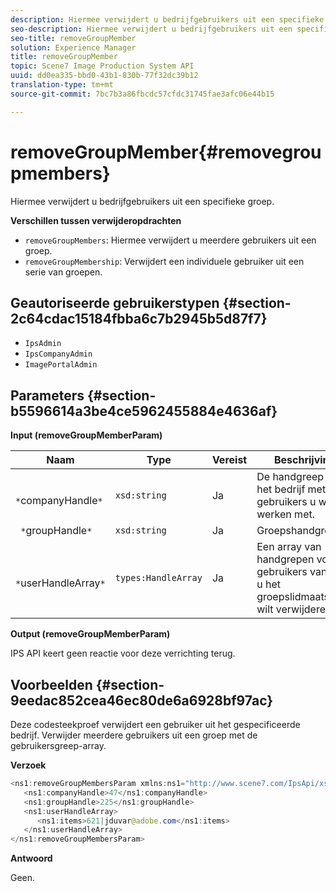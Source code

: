 ```yaml
---
description: Hiermee verwijdert u bedrijfgebruikers uit een specifieke groep.
seo-description: Hiermee verwijdert u bedrijfgebruikers uit een specifieke groep.
seo-title: removeGroupMember
solution: Experience Manager
title: removeGroupMember
topic: Scene7 Image Production System API
uuid: dd0ea335-bbd0-43b1-830b-77f32dc39b12
translation-type: tm+mt
source-git-commit: 7bc7b3a86fbcdc57cfdc31745fae3afc06e44b15

---
```



# removeGroupMember{#removegroupmembers}

Hiermee verwijdert u bedrijfgebruikers uit een specifieke groep.

**Verschillen tussen verwijderopdrachten**

* `removeGroupMembers`: Hiermee verwijdert u meerdere gebruikers uit een groep.
* `removeGroupMembership`: Verwijdert een individuele gebruiker uit een serie van groepen.

## Geautoriseerde gebruikerstypen {#section-2c64cdac15184fbba6c7b2945b5d87f7}

* `IpsAdmin`
* `IpsCompanyAdmin`
* `ImagePortalAdmin`

## Parameters {#section-b5596614a3be4ce5962455884e4636af}

**Input (removeGroupMemberParam)**

| Naam | Type | Vereist | Beschrijving |
|---|---|---|---|
| ` *`companyHandle`*` | `xsd:string` | Ja | De handgreep aan het bedrijf met de gebruikers u wilt werken met. |
| ` *`groupHandle`*` | `xsd:string` | Ja | Groepshandgreep. |
| ` *`userHandleArray`*` | `types:HandleArray` | Ja | Een array van handgrepen voor gebruikers van wie u het groepslidmaatschap wilt verwijderen. |

**Output (removeGroupMemberParam)**

IPS API keert geen reactie voor deze verrichting terug.

## Voorbeelden {#section-9eedac852cea46ec80de6a6928bf97ac}

Deze codesteekproef verwijdert een gebruiker uit het gespecificeerde bedrijf. Verwijder meerdere gebruikers uit een groep met de gebruikersgreep-array.

**Verzoek**

```java
<ns1:removeGroupMembersParam xmlns:ns1="http://www.scene7.com/IpsApi/xsd">
   <ns1:companyHandle>47</ns1:companyHandle>
   <ns1:groupHandle>225</ns1:groupHandle>
   <ns1:userHandleArray>
      <ns1:items>621|jduvar@adobe.com</ns1:items>
   </ns1:userHandleArray>
</ns1:removeGroupMembersParam>
```

**Antwoord**

Geen.
